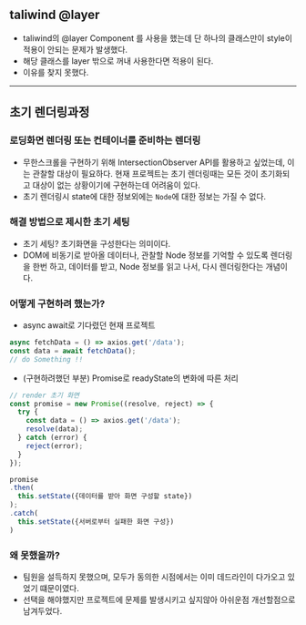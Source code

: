 ## taliwind @layer

- taliwind의 @layer Component 를 사용을 했는데 단 하나의 클래스만이 style이 적용이 안되는 문제가 발생했다.
- 해당 클래스를 layer 밖으로 꺼내 사용한다면 적용이 된다.
- 이유를 찾지 못했다.

---

## 초기 렌더링과정

### 로딩화면 렌더링 또는 컨테이너를 준비하는 렌더링

- 무한스크롤을 구현하기 위해 IntersectionObserver API를 활용하고 싶었는데, 이는 관찰할 대상이 필요하다. 현재 프로젝트는 초기 렌더링때는 모든 것이 초기화되고 대상이 없는 상황이기에 구현하는데 어려움이 있다.
- 초기 렌더링시 state에 대한 정보외에는 `Node`에 대한 정보는 가질 수 없다.

### 해결 방법으로 제시한 초기 세팅

- 초기 세팅? 초기화면을 구성한다는 의미이다.
- DOM에 비동기로 받아올 데이터나, 관찰할 Node 정보를 기억할 수 있도록 렌더링을 한번 하고, 데이터를 받고, Node 정보를 읽고 나서, 다시 렌더링한다는 개념이다.

### 어떻게 구현하려 했는가?

- async await로 기다렸던 현재 프로젝트

```js
async fetchData = () => axios.get('/data');
const data = await fetchData();
// do Something !!
```

- (구현하려했던 부분) Promise로 readyState의 변화에 따른 처리

```js
// render 초기 화면
const promise = new Promise((resolve, reject) => {
  try {
    const data = () => axios.get('/data');
    resolve(data);
  } catch (error) {
    reject(error);
  }
});

promise
.then(
  this.setState({데이터를 받아 화면 구성할 state})
);
.catch(
  this.setState({서버로부터 실패한 화면 구성})
)
```

### 왜 못했을까?

- 팀원을 설득하지 못했으며, 모두가 동의한 시점에서는 이미 데드라인이 다가오고 있었기 떄문이였다.
- 선택을 해야했지만 프로젝트에 문제를 발생시키고 싶지않아 아쉬운점 개선할점으로 남겨두었다.
